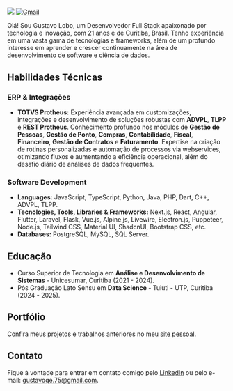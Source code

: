 # 

  <a href= "https://www.linkedin.com/in/gustavo-lobo" target="__blank"><img src="https://img.shields.io/badge/LinkedIn-0077B5?style=for-the-badge&logo=linkedin&logoColor=white"/></a>
  <a href= "mailto:gustavoqe.75@gmail.com" target="__blank"><img alt="Gmail" src="https://img.shields.io/badge/Gmail-D14836?style=for-the-badge&logo=gmail&logoColor=white"/></a>

Olá! Sou Gustavo Lobo, um Desenvolvedor Full Stack apaixonado por tecnologia e inovação, com 21 anos e de Curitiba, Brasil. Tenho experiência em uma vasta gama de tecnologias e frameworks, além de um profundo interesse em aprender e crescer continuamente na área de desenvolvimento de software e ciência de dados.

## Habilidades Técnicas

### ERP & Integrações
- <b>TOTVS Protheus:</b> Experiência avançada em customizações, integrações e desenvolvimento de soluções robustas com <b>ADVPL</b>, <b>TLPP</b> e <b>REST Protheus</b>. Conhecimento profundo nos módulos de <b>Gestão de Pessoas</b>, <b>Gestão de Ponto</b>, <b>Compras</b>, <b>Contabilidade</b>, <b>Fiscal</b>, <b>Financeiro</b>, <b>Gestão de Contratos</b> e <b>Faturamento</b>. Expertise na criação de rotinas personalizadas e automação de processos via webservices, otimizando fluxos e aumentando a eficiência operacional, além do desafio diário de análises de dados frequentes.

### Software Development

- <b>Languages:</b> JavaScript, TypeScript, Python, Java, PHP, Dart, C++, ADVPL, TLPP.
- <b>Tecnologies, Tools, Libraries & Frameworks:</b> Next.js, React, Angular, Flutter, Laravel, Flask, Vue.js, Alpine.js, Livewire, Electron.js, Puppeteer, Node.js, Tailwind CSS, Material UI, ShadcnUI, Bootstrap CSS, etc.
- <b>Databases:</b> PostgreSQL, MySQL, SQL Server.

## Educação

- Curso Superior de Tecnologia em <b>Análise e Desenvolvimento de Sistemas</b> - Unicesumar, Curitiba (2021 - 2024).
- Pós Graduação Lato Sensu em <b>Data Science</b> - Tuiuti - UTP, Curitiba (2024 - 2025).

## Portfólio

Confira meus projetos e trabalhos anteriores no meu [site pessoal](https://lobofoltran.com).

## Contato

Fique à vontade para entrar em contato comigo pelo [LinkedIn](https://www.linkedin.com/in/gustavo-lobo) ou pelo e-mail: gustavoqe.75@gmail.com.


